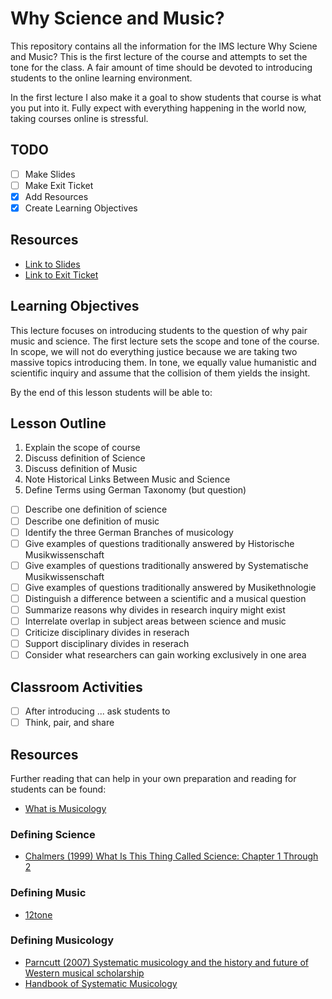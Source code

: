 # Why Science and Music? 

This repository contains all the information for the IMS lecture Why Sciene and Music?
This is the first lecture of the course and attempts to set the tone for the class.
A fair amount of time should be devoted to introducing students to the online learning environment. 

In the first lecture I also make it a goal to show students that course is what you put into it.
Fully expect with everything happening in the world now, taking courses online is stressful.

## TODO

* [ ] Make Slides
* [ ] Make Exit Ticket 
* [X] Add Resources 
* [X] Create Learning Objectives 

## Resources

* [Link to Slides]()
* [Link to Exit Ticket]()

## Learning Objectives 

This lecture focuses on introducing students to the question of why pair music and science.
The first lecture sets the scope and tone of the course.
In scope, we will not do everything justice because we are taking two massive topics introducing them.
In tone, we equally value humanistic and scientific inquiry and assume that the collision of them yields the insight. 

By the end of this lesson students will be able to: 

## Lesson Outline 

1. Explain the scope of course 
2. Discuss definition of Science
3. Discuss definition of Music
4. Note Historical Links Between Music and Science 
5. Define Terms using German Taxonomy (but question) 

* [ ] Describe one definition of science 
* [ ] Describe one definition of music  
* [ ] Identify the three German Branches of musicology 
* [ ] Give examples of questions traditionally answered by Historische Musikwissenschaft
* [ ] Give examples of questions traditionally answered by Systematische Musikwissenschaft
* [ ] Give examples of questions traditionally answered by Musikethnologie
* [ ] Distinguish a difference between a scientific and a musical question
* [ ] Summarize reasons why divides in research inquiry might exist 
* [ ] Interrelate overlap in subject areas between science and music
* [ ] Criticize disciplinary divides in reserach
* [ ] Support disciplinary divides in reserach
* [ ] Consider what researchers can gain working exclusively in one area

## Classroom Activities

* [ ] After introducing ... ask students to
* [ ] Think, pair, and share 

## Resources 

Further reading that can help in your own preparation and reading for students can be found:

* [What is Musicology](https://www.thebritishacademy.ac.uk/blog/what-is-musicology/)

### Defining Science 

* [Chalmers (1999) What Is This Thing Called Science: Chapter 1 Through 2]()

### Defining Music

* [12tone](https://www.youtube.com/watch?v=l7xIS_Gobcc)

### Defining Musicology

* [Parncutt (2007) Systematic musicology and the history and future of Western musical scholarship](http://musicstudies.org/wp-content/uploads/2017/01/Systematic_Musicology_PARNCUTT1-32.pdf)
* [Handbook of Systematic Musicology]()



